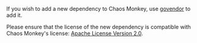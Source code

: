 If you wish to add a new dependency to Chaos Monkey, use [govendor][1] to add it.

Please ensure that the license of the new dependency is compatible with Chaos Monkey's license: [Apache License Version 2.0][2].


[1]: https://github.com/kardianos/govendor
[2]: https://github.com/Netflix/chaosmonkey/blob/master/LICENSE